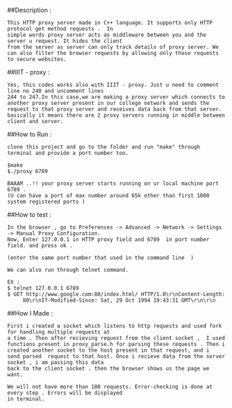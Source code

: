 
##Description :

	This HTTP proxy server made in C++ language. It supports only HTTP protocol get method requests .  In
	simple words proxy server acts as middleware between you and the server u request. It hides the client
	from the server as server can only track details of proxy server. We can also filter the browser requests by allowing only those requests  to secure websites. 

##IIIT - proxy :

    Yes, this codes works also with IIIT - proxy. Just u need to comment line no 240 and uncomment lines
    244 to 247.In this case,we are making a proxy server which connects to another proxy server present in our college network and sends the request to that proxy server and receives data back from that server.
    basically it means there are 2 proxy servers running in middle between client and server. 

##How to Run :
		
	clone this project and go to the folder and run "make" through terminal and provide a port number too.

	$make
	$./proxy 6789

	BAAAM ..!! your proxy server starts running on ur local machine port 6789 . 
	(U can have a port of max number around 65k other than first 1000 system registered ports )

##How to test :

	In the browser , go to Preferences -> Advanced -> Network -> Settings -> Manual Proxy Configuration.
	Now, Enter 127.0.0.1 in HTTP proxy field and 6789  in port number field. and press ok .

	(enter the same port number that used in the command line  )

	We can also run through telnet command.

	EX :
	$ telnet 127.0.0.1 6789
	$ GET http://www.google.com:80/index.html/ HTTP/1.0\r\nContent-Length:
  		 80\r\nIf-Modified-Since: Sat, 29 Oct 1994 19:43:31 GMT\r\n\r\n

##How I  Made :

	First i created a socket which listens to http requests and used fork for handling multiple requests at
	a time . Then after recieving request from the client socket ,  I used functions present in proxy_parse.h for parsing these requests . Then i created another socket to the host present in that request, and i 
	send parsed  request to that host. Once i recieve data from the server socket , i am passing this data 
	back to the client socket . then the browser shows us the page we want.

	We will not have more than 100 requests. Error-checking is done at every step . Errors will be displayed
	in terminal.


